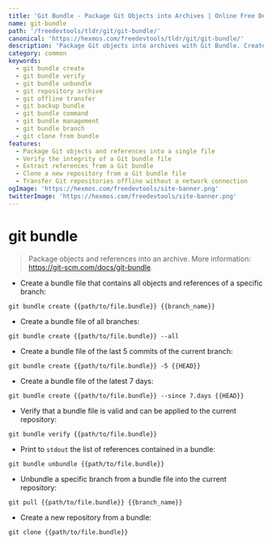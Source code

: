 ```yaml
---
title: 'Git Bundle - Package Git Objects into Archives | Online Free DevTools by Hexmos'
name: git-bundle
path: '/freedevtools/tldr/git/git-bundle/'
canonical: 'https://hexmos.com/freedevtools/tldr/git/git-bundle/'
description: 'Package Git objects into archives with Git Bundle. Create, verify, and unbundle Git repositories for offline transfer and backup. Free online tool, no registration required.'
category: common
keywords:
  - git bundle create
  - git bundle verify
  - git bundle unbundle
  - git repository archive
  - git offline transfer
  - git backup bundle
  - git bundle command
  - git bundle management
  - git bundle branch
  - git clone from bundle
features:
  - Package Git objects and references into a single file
  - Verify the integrity of a Git bundle file
  - Extract references from a Git bundle
  - Clone a new repository from a Git bundle file
  - Transfer Git repositories offline without a network connection
ogImage: 'https://hexmos.com/freedevtools/site-banner.png'
twitterImage: 'https://hexmos.com/freedevtools/site-banner.png'
---
```


# git bundle

> Package objects and references into an archive.
> More information: <https://git-scm.com/docs/git-bundle>.

- Create a bundle file that contains all objects and references of a specific branch:

`git bundle create {{path/to/file.bundle}} {{branch_name}}`

- Create a bundle file of all branches:

`git bundle create {{path/to/file.bundle}} --all`

- Create a bundle file of the last 5 commits of the current branch:

`git bundle create {{path/to/file.bundle}} -5 {{HEAD}}`

- Create a bundle file of the latest 7 days:

`git bundle create {{path/to/file.bundle}} --since 7.days {{HEAD}}`

- Verify that a bundle file is valid and can be applied to the current repository:

`git bundle verify {{path/to/file.bundle}}`

- Print to `stdout` the list of references contained in a bundle:

`git bundle unbundle {{path/to/file.bundle}}`

- Unbundle a specific branch from a bundle file into the current repository:

`git pull {{path/to/file.bundle}} {{branch_name}}`

- Create a new repository from a bundle:

`git clone {{path/to/file.bundle}}`
